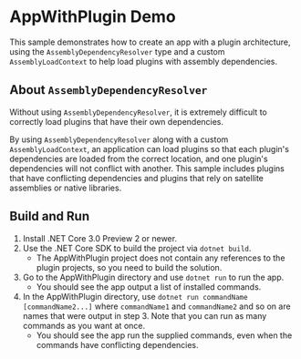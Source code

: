 # AppWithPlugin Demo

This sample demonstrates how to create an app with a plugin architecture, using the `AssemblyDependencyResolver` type and a custom `AssemblyLoadContext` to help load plugins with assembly dependencies.

## About `AssemblyDependencyResolver`

Without using `AssemblyDependencyResolver`, it is extremely difficult to correctly load plugins that have their own dependencies.

By using `AssemblyDependencyResolver` along with a custom `AssemblyLoadContext`, an application can load plugins so that each plugin's dependencies are loaded from the correct location, and one plugin's dependencies will not conflict with another. This sample includes plugins that have conflicting dependencies and plugins that rely on satellite assemblies or native libraries.

## Build and Run

1. Install .NET Core 3.0 Preview 2 or newer.
2. Use the .NET Core SDK to build the project via `dotnet build`.
   - The AppWithPlugin project does not contain any references to the plugin projects, so you need to build the solution.
3. Go to the AppWithPlugin directory and use `dotnet run` to run the app.
    - You should see the app output a list of installed commands.
4. In the AppWithPlugin directory, use `dotnet run commandName [commandName2...]` where `commandName1` and `commandName2` and so on are names that were output in step 3. Note that you can run as many commands as you want at once.
   - You should see the app run the supplied commands, even when the commands have conflicting dependencies.
